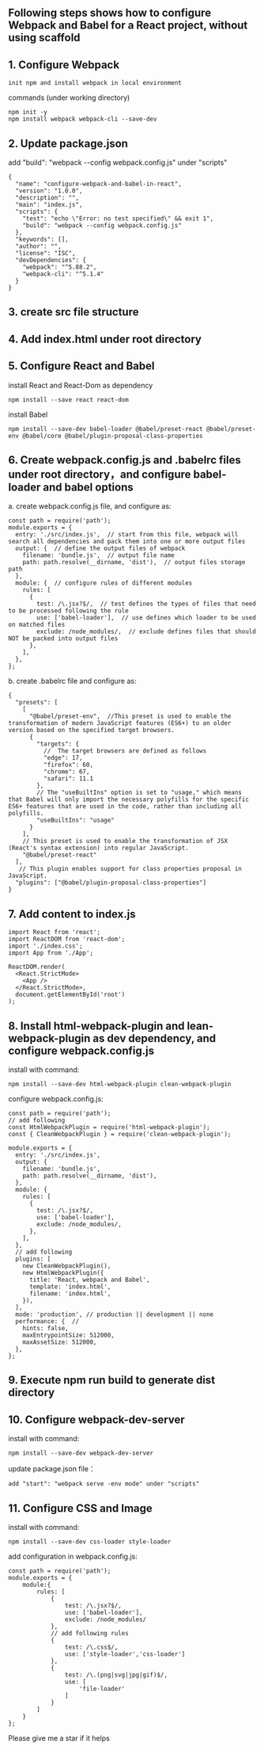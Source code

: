 ## Following steps shows how to configure Webpack and Babel for a React project, without using scaffold

## 1. Configure Webpack
```
init npm and install webpack in local environment
```

commands (under working directory)
```
npm init -y
npm install webpack webpack-cli --save-dev
```

## 2. Update package.json
add "build": "webpack --config webpack.config.js" under "scripts"
```
{
  "name": "configure-webpack-and-babel-in-react",
  "version": "1.0.0",
  "description": "",
  "main": "index.js",
  "scripts": {
    "test": "echo \"Error: no test specified\" && exit 1",
    "build": "webpack --config webpack.config.js"
  },
  "keywords": [],
  "author": "",
  "license": "ISC",
  "devDependencies": {
    "webpack": "^5.88.2",
    "webpack-cli": "^5.1.4"
  }
}
```

## 3. create src file structure

## 4. Add index.html under root directory

## 5. Configure React and Babel
install React and React-Dom as dependency
```
npm install --save react react-dom
```
install Babel
```
npm install --save-dev babel-loader @babel/preset-react @babel/preset-env @babel/core @babel/plugin-proposal-class-properties
```

## 6. Create webpack.config.js and .babelrc files under root directory，and configure babel-loader and babel options
a. create webpack.config.js file, and configure as:
```
const path = require('path');
module.exports = {
  entry: './src/index.js',  // start from this file, webpack will search all dependencies and pack them into one or more output files
  output: {  // define the output files of webpack
    filename: 'bundle.js',  // output file name
    path: path.resolve(__dirname, 'dist'),  // output files storage path
  },
  module: {  // configure rules of different modules
    rules: [
      {
        test: /\.jsx?$/,  // test defines the types of files that need to be processed following the rule
        use: ['babel-loader'],  // use defines which loader to be used on matched files
        exclude: /node_modules/,  // exclude defines files that should NOT be packed into output files
      },
    ],
  },
};
```

b. create .babelrc file and configure as:
```
{
  "presets": [
    [
      "@babel/preset-env",  //This preset is used to enable the transformation of modern JavaScript features (ES6+) to an older version based on the specified target browsers. 
      {
        "targets": {
          //  The target browsers are defined as follows
          "edge": 17,
          "firefox": 60,
          "chrome": 67,
          "safari": 11.1
        },
        // The "useBuiltIns" option is set to "usage," which means that Babel will only import the necessary polyfills for the specific ES6+ features that are used in the code, rather than including all polyfills.
        "useBuiltIns": "usage"
      }
    ],
    // This preset is used to enable the transformation of JSX (React's syntax extension) into regular JavaScript.
    "@babel/preset-react"
  ],
   // This plugin enables support for class properties proposal in JavaScript. 
  "plugins": ["@babel/plugin-proposal-class-properties"]
}
```
## 7. Add content to index.js
```
import React from 'react';
import ReactDOM from 'react-dom';
import './index.css';
import App from './App';

ReactDOM.render(
  <React.StrictMode>
    <App />
  </React.StrictMode>,
  document.getElementById('root')
);
```

## 8. Install html-webpack-plugin and lean-webpack-plugin as dev dependency, and configure webpack.config.js

install with command:
```
npm install --save-dev html-webpack-plugin clean-webpack-plugin
```

configure webpack.config.js:
```
const path = require('path');
// add following
const HtmlWebpackPlugin = require('html-webpack-plugin');
const { CleanWebpackPlugin } = require('clean-webpack-plugin');

module.exports = {
  entry: './src/index.js', 
  output: {
    filename: 'bundle.js', 
    path: path.resolve(__dirname, 'dist'), 
  },
  module: {
    rules: [
      {
        test: /\.jsx?$/, 
        use: ['babel-loader'], 
        exclude: /node_modules/, 
      },
    ],
  },
  // add following
  plugins: [
    new CleanWebpackPlugin(),  
    new HtmlWebpackPlugin({  
      title: 'React, webpack and Babel',
      template: 'index.html',
      filename: 'index.html',
    }),
  ],
  mode: 'production', // production || development || none
  performance: {  //
    hints: false,
    maxEntrypointSize: 512000,
    maxAssetSize: 512000,
  },
};
```

## 9. Execute npm run build to generate dist directory

## 10. Configure webpack-dev-server

install with command:
```
npm install --save-dev webpack-dev-server
```

update package.json file：
```
add "start": "webpack serve -env mode" under "scripts"
```

## 11. Configure CSS and Image

install with command:
```
npm install --save-dev css-loader style-loader
```

add configuration in webpack.config.js:
```
const path = require('path');
module.exports = {
    module:{
        rules: [
            {
                test: /\.jsx?$/,
                use: ['babel-loader'],
                exclude: /node_modules/
            },
            // add following rules
            {
                test: /\.css$/,
                use: ['style-loader','css-loader']
            },
            {
                test: /\.(png|svg|jpg|gif)$/,
                use: [
                    'file-loader'
                ]
            }
        ]
    }
};
```

Please give me a star if it helps
